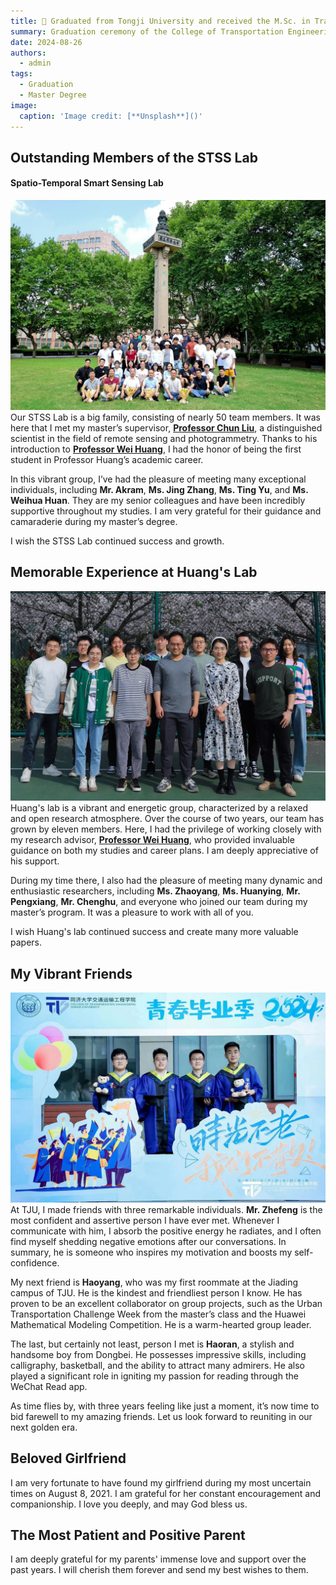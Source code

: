 ```yaml
---
title: 🎉 Graduated from Tongji University and received the M.Sc. in Transportation Engineering.
summary: Graduation ceremony of the College of Transportation Engineering
date: 2024-08-26
authors:
  - admin
tags:
  - Graduation
  - Master Degree
image:
  caption: 'Image credit: [**Unsplash**]()'
---
```


## Outstanding Members of the STSS Lab
#### Spatio-Temporal Smart Sensing Lab
![alt text](2.jpg)
Our STSS Lab is a big family, consisting of nearly 50 team members. It was here that I met my master’s supervisor, [**Professor Chun Liu**](https://celiang.tongji.edu.cn/info/1300/2394.htm), a distinguished scientist in the field of remote sensing and photogrammetry. Thanks to his introduction to [**Professor Wei Huang**](https://huangweibuct.github.io/weihuang.github.io/), I had the honor of being the first student in Professor Huang’s academic career.

In this vibrant group, I’ve had the pleasure of meeting many exceptional individuals, including **Mr. Akram**, **Ms. Jing Zhang**, **Ms. Ting Yu**, and **Ms. Weihua Huan**. They are my senior colleagues and have been incredibly supportive throughout my studies. I am very grateful for their guidance and camaraderie during my master’s degree.

I wish the STSS Lab continued success and growth.

## Memorable Experience at Huang's Lab
![alt text](3.jpg)
Huang's lab is a vibrant and energetic group, characterized by a relaxed and open research atmosphere. Over the course of two years, our team has grown by eleven members. Here, I had the privilege of working closely with my research advisor, [**Professor Wei Huang**](https://huangweibuct.github.io/weihuang.github.io/), who provided invaluable guidance on both my studies and career plans. I am deeply appreciative of his support.

During my time there, I also had the pleasure of meeting many dynamic and enthusiastic researchers, including **Ms. Zhaoyang**, **Ms. Huanying**, **Mr. Pengxiang**, **Mr. Chenghu**, and everyone who joined our team during my master’s program. It was a pleasure to work with all of you. 

I wish Huang's lab continued success and create many more valuable papers.



## My Vibrant Friends
![alt text](4.jpg)
At TJU, I made friends with three remarkable individuals. **Mr. Zhefeng** is the most confident and assertive person I have ever met. Whenever I communicate with him, I absorb the positive energy he radiates, and I often find myself shedding negative emotions after our conversations. In summary, he is someone who inspires my motivation and boosts my self-confidence.

My next friend is **Haoyang**, who was my first roommate at the Jiading campus of TJU. He is the kindest and friendliest person I know. He has proven to be an excellent collaborator on group projects, such as the Urban Transportation Challenge Week from the master’s class and the Huawei Mathematical Modeling Competition. He is a warm-hearted group leader.

The last, but certainly not least, person I met is **Haoran**, a stylish and handsome boy from Dongbei. He possesses impressive skills, including calligraphy, basketball, and the ability to attract many admirers. He also played a significant role in igniting my passion for reading through the WeChat Read app.

As time flies by, with three years feeling like just a moment, it’s now time to bid farewell to my amazing friends. Let us look forward to reuniting in our next golden era.

## Beloved Girlfriend
I am very fortunate to have found my girlfriend during my most uncertain times on August 8, 2021. I am grateful for her constant encouragement and companionship. I love you deeply, and may God bless us.

## The Most Patient and Positive Parent
I am deeply grateful for my parents' immense love and support over the past years. I will cherish them forever and send my best wishes to them.
